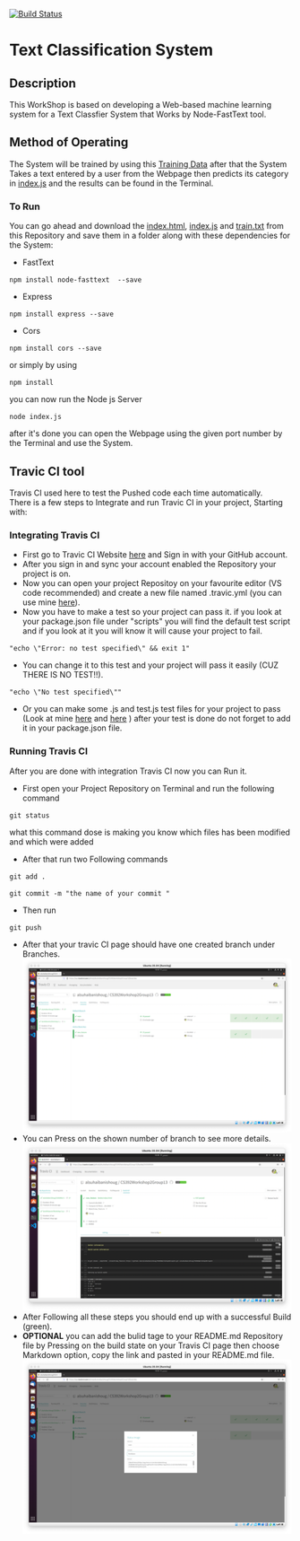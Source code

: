 [![Build Status](https://app.travis-ci.com/alsuhaibanishoug/CS392Workshop2Group13.svg?branch=new_feature)](https://app.travis-ci.com/alsuhaibanishoug/CS392Workshop2Group13)
# Text Classification System
## Description 
This WorkShop is based on developing a Web-based machine learning system for a Text Classfier System that Works by Node-FastText tool.

## Method of Operating
The System will be trained by using this [Training Data](https://github.com/alsuhaibanishoug/CS392Workshop2Group13/blob/main/train.txt) after that the System Takes a text entered by a user from the Webpage then predicts its category in [index.js](https://github.com/alsuhaibanishoug/CS392Workshop2Group13/blob/main/index.js) and the results can be found in the Terminal.
### To Run
 You can go ahead and download the [index.html](https://github.com/alsuhaibanishoug/CS392Workshop2Group13/blob/main/index.html), [index.js](https://github.com/alsuhaibanishoug/CS392Workshop2Group13/blob/main/index.js) and [train.txt](https://github.com/alsuhaibanishoug/CS392Workshop2Group13/blob/main/train.txt) from this Repository and save them in a folder along with these dependencies for the System:
 - FastText 
```
npm install node-fasttext  --save
```
 - Express
```
npm install express --save
```
 - Cors
```
npm install cors --save
```
or simply by using 
```
npm install
```
you can now run the Node js Server
```
node index.js
```
after it's done you can open the Webpage using the given port number by the Terminal and use the System.

## Travic CI tool

Travis CI used here to test the Pushed code each time automatically.\
There is a few steps to Integrate and run Travic CI in your project, Starting with:
### Integrating Travis CI 

- First go to Travic CI Website [here](https://www.travis-ci.com) and Sign in with your GitHub account.
- After you sign in and sync your account enabled the Repository your project is on. <!-- photo gose here -->
- Now you can open your project Repositoy on your favourite editor (VS code recommended) and create a new file named .travic.yml (you can use mine [here](https://github.com/alsuhaibanishoug/CS392Workshop2Group13/blob/main/.travis.yml)).
- Now you have to make a test so your project can pass it. if you look at your package.json file under "scripts" you will find the default test script and if you look at it you will know it will cause your project to fail.
```
"echo \"Error: no test specified\" && exit 1"
```
- You can change it to this test and your project will pass it easily (CUZ THERE IS NO TEST!!). 
```
"echo \"No test specified\""
```
- Or you can make some .js and test.js test files for your project to pass (Look at mine [here](https://github.com/alsuhaibanishoug/CS392Workshop2Group13/blob/main/FastTextResult.js) and [here](https://github.com/alsuhaibanishoug/CS392Workshop2Group13/blob/main/FastTextResult.test.js) ) after your test is done do not forget to add it in your package.json file. 


### Running Travis CI 

After you are done with integration Travis CI now you can Run it.
- First open your Project Repository on Terminal and run the following command 
```
git status
```
what this command dose is making you know which files has been modified and which were added
- After that run two Following commands
```
git add .
```
```
git commit -m "the name of your commit "
```
- Then run 
```
git push
```
- After that your travic CI page should have one created branch under Branches.![](https://github.com/alsuhaibanishoug/CS392Workshop2Group13/blob/new_feature/README%20Pic/Screen%20Shot%202021-12-15%20at%204.32.11%20PM.png)
- You can Press on the shown number of branch to see more details. ![](https://github.com/alsuhaibanishoug/CS392Workshop2Group13/blob/new_feature/README%20Pic/Screen%20Shot%202021-12-15%20at%204.40.13%20PM.png)
- After Following all these steps you should end up with a successful Build (green). 
- **OPTIONAL** you can add the bulid tage to your README.md Repository file by Pressing on the build state on your Travis CI page then choose Markdown option, copy the link and pasted in your README.md file. ![](https://github.com/alsuhaibanishoug/CS392Workshop2Group13/blob/new_feature/README%20Pic/Screen%20Shot%202021-12-15%20at%204.32.38%20PM.png)
